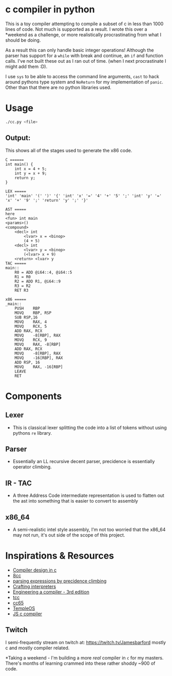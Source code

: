 # c compiler in python


This is a toy compiler attempting to compile a subset of c in less than 1000 
lines of code. Not much is supported as a result. I wrote this over a *weekend 
as a challenge, or more realistically procrastinating from what I should be doing.

As a result this can only handle basic integer operations! Although the
parser has support for a `while` with break and continue, an `if` and
function calls. I've not built these out as I ran out of time. (when I next 
procrastinate I might add them :D).

I use `sys` to be able to access the command line arguments, `cast` to 
hack around pythons type system and `NoReturn` for my implementation of `panic`.
Other than that there are no python libraries used.

# Usage
```sh
./cc.py <file>
```

## Output:
This shows all of the stages used to generate the x86 code.
```
C ======
int main() {
    int x = 4 + 5;
    int y = x + 9;
    return y;
}

LEX =====
'int' 'main' '(' ')' '{' 'int' 'x' '=' '4' '+' '5' ';' 'int' 'y' '=' 'x' '+' '9' ';' 'return' 'y' ';' '}' 

AST =====
here
<fun> int main
<params>()
<compound>
	<decl> int 
		<lvar> x = <binop>
		(4 + 5)
	<decl> int 
		<lvar> y = <binop>
		(<lvar> x + 9)
	<return> <lvar> y
TAC =====
main::
	R0 = ADD @i64::4, @i64::5
	R1 = R0
	R2 = ADD R1, @i64::9
	R3 = R2
	RET R3

x86 =====
_main::
	PUSH	RBP
	MOVQ	RBP, RSP
	SUB	RSP,16
	MOVQ	RAX, 4
	MOVQ	RCX, 5
	ADD	RAX, RCX
	MOVQ	-8[RBP], RAX
	MOVQ	RCX, 9
	MOVQ	RAX, -8[RBP]
	ADD	RAX, RCX
	MOVQ	-8[RBP], RAX
	MOVQ	-16[RBP], RAX
	ADD	RSP, 16
	MOVQ	RAX, -16[RBP]
	LEAVE
	RET
```

# Components

## Lexer
- This is classical lexer splitting the code into a list of tokens without
  using pythons `re` library.

## Parser 
- Essentially an LL recursive decent parser, precidence is essentially operator
  climbing.

## IR - TAC
- A three Address Code intermediate representation is used to flatten out the
  ast into something that is easier to convert to assembly

## x86_64
- A semi-realistic intel style assembly, I'm not too worried that the x86_64
  may not run, it's out side of the scope of this project.

# Inspirations & Resources
- [Compiler design in c](https://holub.com/compiler/)
- [8cc](https://github.com/rui314/8cc)
- [parsing expressions by precidence climbing](https://eli.thegreenplace.net/2012/08/02/parsing-expressions-by-precedence-climbing)
- [Crafting interpreters](https://craftinginterpreters.com/)
- [Engineering a compiler - 3rd edition](https://www.amazon.com/Engineering-Compiler-Keith-D-Cooper/dp/0128154128)
- [tcc](http://bellard.org/tcc/)
- [cc65](https://cc65.github.io/)
- [TempleOS](https://templeos.org/)
- [JS c compiler](https://github.com/Captainarash/CaptCC)

## Twitch
I semi-frequently stream on twitch at: https://twitch.tv/Jamesbarford mostly
c and mostly compiler related.

*Taking a weekend -
I'm building a more _real_ compiler in `c` for my masters. There's months of 
learning crammed into these rather shoddy ~900 of code.
